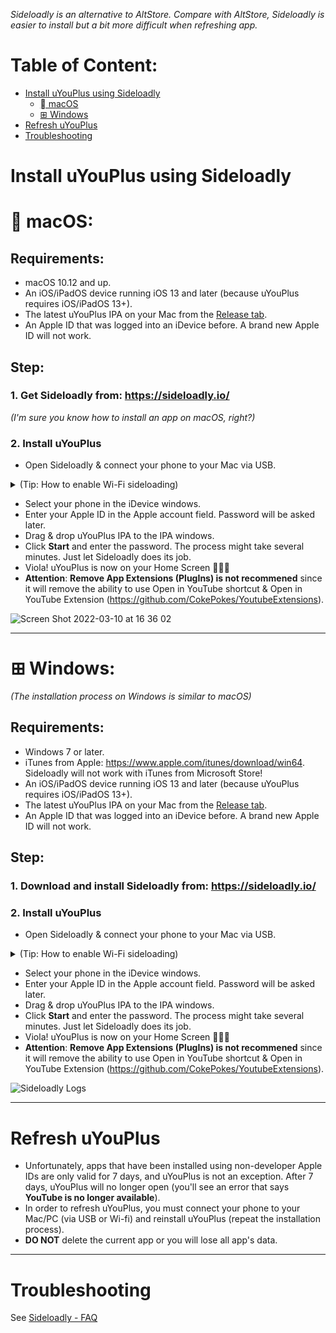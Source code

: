 _Sideloadly is an alternative to AltStore. Compare with AltStore, Sideloadly is easier to install but a bit more difficult when refreshing app._

# Table of Content:
* [Install uYouPlus using Sideloadly](#install-uyouplus-using-sideloadly)
   * [ macOS](#-macos)
   * [⊞ Windows](#-windows)
* [Refresh uYouPlus](#refresh-uyouplus)
* [Troubleshooting](#troubleshooting)

# Install uYouPlus using Sideloadly
#  macOS:
## Requirements:
- macOS 10.12 and up.
- An iOS/iPadOS device running iOS 13 and later (because uYouPlus requires iOS/iPadOS 13+).
- The latest uYouPlus IPA on your Mac from the [Release tab](https://github.com/qnblackcat/uYouPlus/releases/latest).
- An Apple ID that was logged into an iDevice before. A brand new Apple ID will not work.

## Step:
### 1. Get Sideloadly from: https://sideloadly.io/

_(I'm sure you know how to install an app on macOS, right?)_

### 2. Install uYouPlus
- Open Sideloadly & connect your phone to your Mac via USB.
<details>
  <summary>(Tip: How to enable Wi-Fi sideloading)</summary>

To enable Wi-Fi sideloading your iDevice, please make sure your computer & iOS device are connected to the same network. Then you will need to initially connect your device via USB and follow these instructions depending on your OS:
> macOS Catalina and up: Finder > Select your iDevice under 'Locations' > General > Enable "Show this iDevice when on Wi-Fi" option > Sync & Done.
>
> macOS Mojave and below: Open iTunes > Connected Device > Summary > Options > Enable "Sync with this iDevice over Wi-Fi" option > Sync & Done.
</details>

- Select your phone in the iDevice windows.
- Enter your Apple ID in the Apple account field. Password will be asked later.
- Drag & drop uYouPlus IPA to the IPA windows.
- Click **Start** and enter the password. The process might take several minutes. Just let Sideloadly does its job.
- Viola! uYouPlus is now on your Home Screen 🎉🎉🎉
- **Attention**: **Remove App Extensions (PlugIns) is not recommened** since it will remove the ability to use Open in YouTube shortcut & Open in YouTube Extension (https://github.com/CokePokes/YoutubeExtensions).


![Screen Shot 2022-03-10 at 16 36 02](https://user-images.githubusercontent.com/52943116/157633815-85df567e-a99c-4e25-92b6-89e149b0062b.png)

***
# ⊞ Windows:

_(The installation process on Windows is similar to macOS)_
## Requirements:
- Windows 7 or later.
- iTunes from Apple: https://www.apple.com/itunes/download/win64. Sideloadly will not work with iTunes from Microsoft Store!
- An iOS/iPadOS device running iOS 13 and later (because uYouPlus requires iOS/iPadOS 13+).
- The latest uYouPlus IPA on your Mac from the [Release tab](https://github.com/qnblackcat/uYouPlus/releases/latest).
- An Apple ID that was logged into an iDevice before. A brand new Apple ID will not work.

## Step:
### 1. Download and install Sideloadly from: https://sideloadly.io/

### 2. Install uYouPlus
- Open Sideloadly & connect your phone to your Mac via USB.
<details>
  <summary>(Tip: How to enable Wi-Fi sideloading)</summary>

> To enable Wi-Fi sideloading your iDevice, please make sure your computer & iOS device are connected to the same network. Then you will need to initially connect your device via USB and enable Wi-fi sync in: iTunes > Connected Device > Summary > Options > Sync with this iDevice over Wi-Fi > Sync & Done.
</details>

- Select your phone in the iDevice windows.
- Enter your Apple ID in the Apple account field. Password will be asked later.
- Drag & drop uYouPlus IPA to the IPA windows.
- Click **Start** and enter the password. The process might take several minutes. Just let Sideloadly does its job.
- Viola! uYouPlus is now on your Home Screen 🎉🎉🎉
- **Attention**: **Remove App Extensions (PlugIns) is not recommened** since it will remove the ability to use Open in YouTube shortcut & Open in YouTube Extension (https://github.com/CokePokes/YoutubeExtensions).

![Sideloadly Logs](https://user-images.githubusercontent.com/52943116/157637219-0dead48a-ce45-47ec-8aea-4fa506b10784.png)

***
# Refresh uYouPlus
- Unfortunately, apps that have been installed using non-developer Apple IDs are only valid for 7 days, and uYouPlus is not an exception. After 7 days, uYouPlus will no longer open (you'll see an error that says **YouTube is no longer available**).
- In order to refresh uYouPlus, you must connect your phone to your Mac/PC (via USB or Wi-fi) and reinstall uYouPlus (repeat the installation process). 
- **DO NOT** delete the current app or you will lose all app's data. 

***
# Troubleshooting
See [Sideloadly - FAQ](https://sideloadly.io/#faq)
